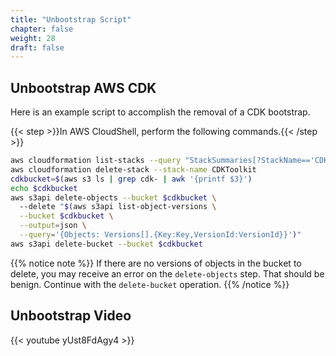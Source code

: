 ```yaml
---
title: "Unbootstrap Script"
chapter: false
weight: 28
draft: false
---
```


## Unbootstrap AWS CDK

Here is an example script to accomplish the removal of a CDK bootstrap.

{{< step >}}In AWS CloudShell, perform the following commands.{{< /step >}}

```bash
aws cloudformation list-stacks --query "StackSummaries[?StackName=='CDKToolkit'&&StackStatus=='CREATE_COMPLETE']"
aws cloudformation delete-stack --stack-name CDKToolkit
cdkbucket=$(aws s3 ls | grep cdk- | awk '{printf $3}')
echo $cdkbucket
aws s3api delete-objects --bucket $cdkbucket \ 
  --delete "$(aws s3api list-object-versions \
  --bucket $cdkbucket \
  --output=json \
  --query='{Objects: Versions[].{Key:Key,VersionId:VersionId}}')"
aws s3api delete-bucket --bucket $cdkbucket
```

{{% notice note %}}
If there are no versions of objects in the bucket to delete, 
you may receive an error on the `delete-objects` step. 
That should be benign. 
Continue with the `delete-bucket` operation.
{{% /notice %}}

## Unbootstrap Video

{{< youtube yUst8FdAgy4 >}}

